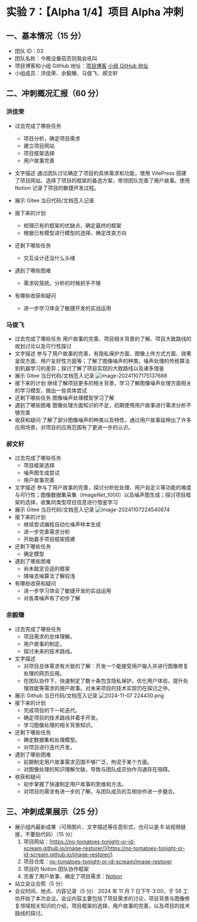 # 实验 7：【Alpha 1/4】项目 Alpha 冲刺

## 一、基本情况（15 分）

- 团队 ID：03
- 团队名称：今晚没番茄否则我会吼叫
- 项目博客和小组 GitHub 地址：[项目博客](https://no-tomatoes-tonight-or-id-scream.github.io/image-restorer/) [小组 GitHub 地址](https://github.com/no-tomatoes-tonight-or-id-scream/image-restorer)
- 小组成员：洪佳荣、余毅臻、马俊飞、郝文轩

## 二、冲刺概况汇报（60 分）

### 洪佳荣

- 过去完成了哪些任务
    - 项目分析，确定项目需求
    - 建立项目网站
    - 项目框架选择
    - 用户故事完善
- 文字描述
  通过团队讨论确定了项目的具体需求和功能，使用 VitePress 搭建了项目网站，选择了项目的框架的备选方案，带领团队完善了用户故事。使用 Notion 记录了项目的敏捷开发过程。
- 展示 Gitee 当日代码/文档签入记录
  
- 接下来的计划
    - 梳理已有的框架的优缺点，确定最终的框架
    - 根据已有模型进行模型的选择，确定改良方向
- 还剩下哪些任务
    - 交互设计还没什么头绪
- 遇到了哪些困难
    - 需求较笼统，分析的时候抓手不够
- 有哪些收获和疑问
    - 进一步学习体会了敏捷开发的实战运用

### 马俊飞

- 过去完成了哪些任务
  用户故事的完善、项目相关背景的了解、项目大致路线的规划讨论以及可行性探讨
- 文字描述
  参与了用户故事的完善，有隐私保护方面、图像上传方式方面、效果呈现方面、用户友好性方面等；了解了图像噪声的种类，噪声处理的传统算法到机器学习的差异；探讨了解了项目实现的大致路线以及诸多借鉴
- 展示 Gitee 当日代码/文档签入记录
  ![image-20241107175137688](https://s2.loli.net/2024/11/07/tFJ9w8zYQpXgdZM.png)
- 接下来的计划
  继续了解项目更多的相关背景，学习了解图像噪声处理方面相关的学习模型，做出一些具体尝试
- 还剩下哪些任务
  图像噪声处理模型学习了解
- 遇到了哪些困难
  图像处理方面知识的不足，初期使用用户故事进行需求分析不够完善
- 收获和疑问
  了解了部分图像噪声的种类以及特性，通过用户故事延伸出了许多应用场景，对项目的应用范围有了更进一步的认识。

### 郝文轩

- 过去完成了哪些任务
    - 项目框架选择
    - 噪声图生成尝试
    - 用户故事完善
- 文字描述
  参与了用户故事的完善，探讨分析批处理、用户自定义等功能的难度与可行性；图像数据集采集（ImageNet_1000）以及噪声图生成；探讨项目框架的选择，收集同类型项目信息进行借鉴学习
- 展示 Gitee 当日代码/文档签入记录
  ![image-20241107224540674](https://image-host-mooliht.oss-cn-beijing.aliyuncs.com/img/image-20241107224540674.png)
- 接下来的计划
    - 继续尝试编程自动化噪声样本生成
    - 进一步完善需求分析
    - 开始着手项目框架搭建
- 还剩下哪些任务
    - 确定模型
- 遇到了哪些困难
    - 尚未敲定合适的框架
    - 降噪去噪算法了解较浅
- 有哪些收获和疑问
    - 进一步学习体会了敏捷开发的实战运用
    - 对各类噪声有了初步了解

### 余毅臻

- 过去完成了哪些任务
    - 项目需求的总体理解。
    - 用户故事的制定。
    - 探讨未来的技术路线。
- 文字描述
    - 对项目总体需求有大致的了解：开发一个能接受用户输入并进行图像修复处理的网页应用。
    - 在团队协作下，快速制定了数十条包含隐私保护，优化用户体验，提升处理效能等需求的用户故事。对未来项目的技术实现仍在探讨之中。
- 展示 Github 当日代码/文档签入记录
  ![2024-11-07 224430.png](https://s2.loli.net/2024/11/07/HS6egM8kvizd72O.png)
- 接下来的计划
    - 完成项目的下一轮迭代。
    - 确定项目的技术路线并着手开发。
    - 学习图像处理的相关背景知识。
- 还剩下哪些任务
    - 确定数据集和处理模型。
    - 对项目进行迭代开发。
- 遇到了哪些困难
    - 前期制定用户故事需求范围不够广泛，拘泥于某个方面。
    - 对图像处理的知识理解欠缺，导致与团队成员协作沟通存在阻碍。
- 收获和疑问
    - 初步掌握了快速制定用户故事的思维和方法。
    - 对项目的需求有进一步的了解，与团队成员的互相协作进一步磨合。

## 三、冲刺成果展示（25 分）

- 展示组内最新成果（可用图片、文字描述等任意形式，也可以是 B 站视频链接，不要贴代码）（15 分）
    1. 项目网站：[https://no-tomatoes-tonight-or-id-scream.github.io/image-restorer/](https://no-tomatoes-tonight-or-id-scream.github.io/image-restorer/)
    2. 项目仓库：[no-tomatoes-tonight-or-id-scream/image-restorer](https://github.com/no-tomatoes-tonight-or-id-scream/image-restorer)
    3. 项目的 Notion 团队协作框架
    4. 完善了用户故事，确定了项目需求：[Notion](https://juicy-request-03b.notion.site/1377b132f46f80bba5b7c3f3ff86bd2c?pvs=74)
- 站立会议合照（5 分）
- 会议时间、地点、内容记录（5 分）
  2024 年 11 月 7 日下午 3:00，于 58 工坊开始了本次会议。会议内容主要包括了项目需求的讨论，项目背景与图像修复领域相关知识的介绍，项目框架的选择，用户故事的完善，以及项目的技术路线的探讨。
